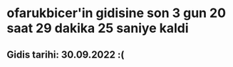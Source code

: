 # ofarukbicer'in gidisine son 3 gun 20 saat 29 dakika 25 saniye kaldi

## Gidis tarihi: 30.09.2022 :(